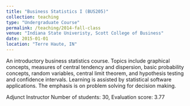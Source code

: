 ```yaml
---
title: "Business Statistics I (BUS205)"
collection: teaching
type: "Undergraduate Course"
permalink: /teaching/2014-fall-class
venue: "Indiana State Univeristy, Scott College of Business"
date: 2015-01-01
location: "Terre Haute, IN"
---
```


An introductory business statistics course. Topics include graphical concepts, measures of central tendency and dispersion, basic probability concepts, random variables, central limit theorem, and hypothesis testing and confidence intervals. Learning is assisted by statistical software applications. The emphasis is on problem solving for decision making.

Adjunct Instructor
Number of students: 30, Evaluation score: 3.77
